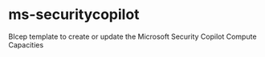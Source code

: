# ms-securitycopilot
BIcep template to create or update the Microsoft Security Copilot Compute Capacities
